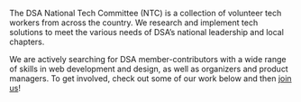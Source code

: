 The DSA National Tech Committee (NTC) is a collection of volunteer tech workers
from across the country. We research and implement tech solutions to meet the
various needs of DSA’s national leadership and local chapters.

We are actively searching for DSA member-contributors with a wide range of
skills in web development and design, as well as organizers and product
managers. To get involved, check out some of our work below and then [join
us](https://tech.dsausa.org/join-us/)!
